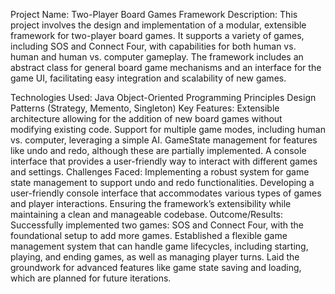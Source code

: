 Project Name: Two-Player Board Games Framework
Description:
This project involves the design and implementation of a modular, extensible framework for two-player board games. It supports a variety of games, including SOS and Connect Four, with capabilities for both human vs. human and human vs. computer gameplay. The framework includes an abstract class for general board game mechanisms and an interface for the game UI, facilitating easy integration and scalability of new games.

Technologies Used:
Java
Object-Oriented Programming Principles
Design Patterns (Strategy, Memento, Singleton)
Key Features:
Extensible architecture allowing for the addition of new board games without modifying existing code.
Support for multiple game modes, including human vs. computer, leveraging a simple AI.
GameState management for features like undo and redo, although these are partially implemented.
A console interface that provides a user-friendly way to interact with different games and settings.
Challenges Faced:
Implementing a robust system for game state management to support undo and redo functionalities.
Developing a user-friendly console interface that accommodates various types of games and player interactions.
Ensuring the framework’s extensibility while maintaining a clean and manageable codebase.
Outcome/Results:
Successfully implemented two games: SOS and Connect Four, with the foundational setup to add more games.
Established a flexible game management system that can handle game lifecycles, including starting, playing, and ending games, as well as managing player turns.
Laid the groundwork for advanced features like game state saving and loading, which are planned for future iterations.
